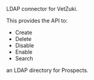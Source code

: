 LDAP connector for VetZuki.

This provides the API to:

* Create
* Delete
* Disable
* Enable
* Search

an LDAP directory for Prospects.